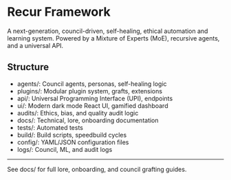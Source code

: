 # Recur Framework

A next-generation, council-driven, self-healing, ethical automation and learning system. Powered by a Mixture of Experts (MoE), recursive agents, and a universal API.

## Structure
- agents/: Council agents, personas, self-healing logic
- plugins/: Modular plugin system, grafts, extensions
- api/: Universal Programming Interface (UPI), endpoints
- ui/: Modern dark mode React UI, gamified dashboard
- audits/: Ethics, bias, and quality audit logic
- docs/: Technical, lore, onboarding documentation
- tests/: Automated tests
- build/: Build scripts, speedbuild cycles
- config/: YAML/JSON configuration files
- logs/: Council, ML, and audit logs

---
See docs/ for full lore, onboarding, and council grafting guides.
